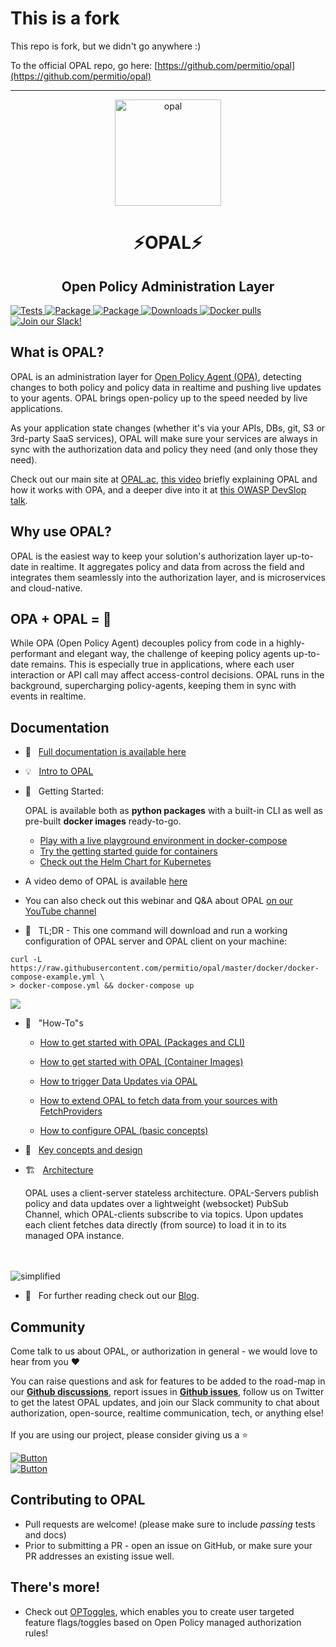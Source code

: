
# This is a fork

This repo is fork, but we didn't go anywhere :)

To the official OPAL repo, go here: [https://github.com/permitio/opal](https://github.com/permitio/opal)


----


<p  align="center">
 <img src="https://i.ibb.co/BGVBmMK/opal.png" height=170 alt="opal" border="0" />
</p>
<h1 align="center">
⚡OPAL⚡
</h1>

<h2 align="center">
Open Policy Administration Layer
</h2>

<a href="https://github.com/permitio/opal/actions?query=workflow%3ATests" target="_blank">
    <img src="https://github.com/permitio/opal/workflows/Tests/badge.svg" alt="Tests">
</a>
<a href="https://pypi.org/project/opal-server/" target="_blank">
    <img src="https://img.shields.io/pypi/v/opal-server?color=%2331C654&label=OPAL%20Server%20%28PyPi%29" alt="Package">
</a>
<a href="https://pypi.org/project/opal-client/" target="_blank">
    <img src="https://img.shields.io/pypi/v/opal-client?color=%2331C654&label=OPAL%20Client%20%28PyPi%29" alt="Package">
</a>
<a href="https://pepy.tech/project/opal-server" target="_blank">
    <img src="https://static.pepy.tech/personalized-badge/opal-server?period=total&units=international_system&left_color=black&right_color=blue&left_text=Downloads" alt="Downloads">
</a>

<a href="https://hub.docker.com/r/permitio/opal-server" target="_blank">
    <img src="https://img.shields.io/docker/pulls/permitio/opal-server?label=Docker%20pulls" alt="Docker pulls">
</a>

<a href="https://opal-access.slack.com/" target="_blank">
    <img src="https://img.shields.io/badge/Slack%20Community-4A154B?logo=slack&logoColor=white" alt="Join our Slack!">
</a>

## What is OPAL?
OPAL is an administration layer for <a href="https://www.openpolicyagent.org/">Open Policy Agent (OPA)</a>, detecting changes to both policy and policy data in realtime and pushing live updates to your agents. OPAL brings open-policy up to the speed needed by live applications.

As your application state changes (whether it's via your APIs, DBs, git, S3 or 3rd-party SaaS services), OPAL will make sure your services are always in sync with the authorization data and policy they need (and only those they need).

Check out our main site at <a href="https://opal.ac">OPAL.ac</a>, <a href="https://youtu.be/tG8jrdcc7Zo">this video</a> briefly explaining OPAL and how it works with OPA, and a deeper dive into it at [this OWASP DevSlop talk](https://www.youtube.com/watch?v=1_Iz0tRQCH4).

## Why use OPAL?
OPAL is the easiest way to keep your solution's authorization layer up-to-date in realtime. It aggregates policy and data from across the field and integrates them seamlessly into the authorization layer, and  is microservices and cloud-native.

## OPA + OPAL = 💜
While OPA (Open Policy Agent) decouples policy from code in a highly-performant and elegant way, the challenge of keeping policy agents up-to-date remains.
This is especially true in applications, where each user interaction or API call may affect access-control decisions.
OPAL runs in the background, supercharging policy-agents, keeping them in sync with events in realtime.

## Documentation

- 📃 &nbsp; [Full documentation is available here](docs/index.md)
- 💡 &nbsp; [Intro to OPAL](docs/intro.md)
- 🚀 &nbsp; Getting Started:

   OPAL is available both as **python packages** with a built-in CLI as well as pre-built **docker images** ready-to-go.

   - [Play with a live playground environment in docker-compose](docs/HOWTO/get_started_with_opal_docker_compose_tutorial.md)
   <!-- - this tutorial is great for learning about OPAL core features and see what OPAL can do for you. -->
   - [Try the getting started guide for containers](docs/HOWTO/get_started_with_opal_using_docker.md)
   <!-- - this tutorial will show you how to configure OPAL to your specific needs and run the official docker containers locally or in production. -->

   - [Check out the Helm Chart for Kubernetes](https://github.com/permitio/opal-helm-chart)

- A video demo of OPAL is available [here](https://www.youtube.com/watch?v=IkR6EGY3QfM)

- You can also check out this webinar and Q&A about OPAL [on our YouTube channel](https://www.youtube.com/watch?v=A5adHlkmdC0&t=1s)
   <br>

- 💪 &nbsp; TL;DR - This one command will download and run a working configuration of OPAL server and OPAL client on your machine:

```
curl -L https://raw.githubusercontent.com/permitio/opal/master/docker/docker-compose-example.yml \
> docker-compose.yml && docker-compose up
```
<p>
  <a href="https://asciinema.org/a/409288" target="_blank">
    <img src="https://asciinema.org/a/409288.svg" />
  </a>
</p>

- 🧠 &nbsp; "How-To"s

    - [How to get started with OPAL (Packages and CLI)](docs/HOWTO/get_started_with_opal_python_packages.md)

    - [How to get started with OPAL (Container Images)](docs/HOWTO/get_started_with_opal_using_docker.md)

    - [How to trigger Data Updates via OPAL](docs/HOWTO/trigger_data_updates.md)

    - [How to extend OPAL to fetch data from your sources with FetchProviders](docs/HOWTO/write_your_own_fetch_provider.md)

    - [How to configure OPAL (basic concepts)](docs/HOWTO/configure_opal.md)


- 🎨 &nbsp; [Key concepts and design](docs/design.md)
- 🏗️ &nbsp; [Architecture](docs/architecture.md)

    OPAL  uses a client-server stateless architecture. OPAL-Servers publish policy and data updates over a lightweight (websocket) PubSub Channel, which OPAL-clients subscribe to via topics. Upon updates each client fetches data directly (from source) to load it in to its managed OPA instance.
<br>
<br>

<img src="https://i.ibb.co/CvmX8rR/simplified-diagram-highlight.png" alt="simplified" border="0">



<br>


- 📖 &nbsp; For further reading check out our [Blog](https://bit.ly/opal_blog).

## Community

Come talk to us about OPAL, or authorization in general - we would love to hear from you ❤️

You can raise questions and ask for features to be added to the road-map in our [**Github discussions**](https://github.com/permitio/opal/discussions), report issues in [**Github issues**](https://github.com/permitio/opal/issues), follow us on Twitter to get the latest OPAL updates, and join our Slack community to chat about authorization, open-source, realtime communication, tech, or anything else!
</br>
</br>
If you are using our project, please consider giving us a ⭐️
</br>

[![Button][join-slack-link]][badge-slack-link] </br> [![Button][follow-twitter-link]][badge-twitter-link]

## Contributing to OPAL
- Pull requests are welcome! (please make sure to include *passing* tests and docs)
- Prior to submitting a PR - open an issue on GitHub, or make sure your PR addresses an existing issue well.

[join-slack-link]: https://i.ibb.co/wzrGHQL/Group-749.png
[badge-slack-link]: https://bit.ly/opalslack
[follow-twitter-link]: https://i.ibb.co/k4x55Lr/Group-750.png
[badge-twitter-link]: https://twitter.com/opal_ac

## There's more!
- Check out [OPToggles](https://github.com/permitio/OPToggles), which enables you to create user targeted feature flags/toggles based on Open Policy managed authorization rules!
